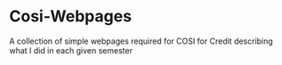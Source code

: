 # Cosi-Webpages
A collection of simple webpages required for COSI for Credit describing what I did in each given semester
